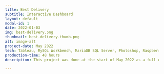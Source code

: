 ```yaml
---
title: Best Delivery
subtitle: Interactive Dashboard
layout: default
modal-id: 1
date: 2022-01-03
img: best-delivery.png
thumbnail: best-delivery-thumb.png
alt: image-alt
project-date: May 2022
tech: Tableau, MySQL Workbench, MariaDB SQL Server, Photoshop, Raspberry Pi
production-time: 48 hours
description: This project was done at the start of May 2022 as a full end-to-end portfolio project. The data was a SQL Dump available online. I installed a MariaDB SQL Server on my Raspberry Pi 4, accessed the database over my local network to make various modifications using MySQL Workbench. The data was then accessed, cleaned, and modeled in Tableau. I created a story of a non-existant IT Company called Best Delivery, performed a needs analysis, and created a dashboard according to the imagined needs.<br><br><strong><a href="https://tabsoft.co/3GGNxeK" target="_blank">CLICK HERE TO SEE THE DASHBOARD</a></strong> or <strong><a href="https://bit.ly/3m0PFnM" target="_blank">CLICK HERE TO READ THE FULL STORY OF THE PROJECT</a></strong>

---
```

